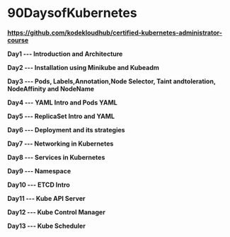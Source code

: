 # 90DaysofKubernetes

**https://github.com/kodekloudhub/certified-kubernetes-administrator-course**

**Day1  --- Introduction and Architecture**

**Day2  --- Installation using Minikube and Kubeadm**

**Day3  --- Pods, Labels,Annotation,Node Selector, Taint andtoleration, NodeAffinity and NodeName**

**Day4  --- YAML Intro and Pods YAML**

**Day5  --- ReplicaSet Intro and YAML**

**Day6  --- Deployment and its strategies**

**Day7  --- Networking in Kubernetes**

**Day8  --- Services in Kubernetes**

**Day9  --- Namespace**

**Day10 --- ETCD Intro**

**Day11 --- Kube API Server**

**Day12 --- Kube Control Manager**

**Day13 --- Kube Scheduler**

